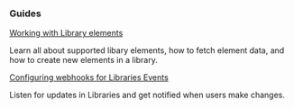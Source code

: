 <DiscoverBlock slots="heading, link, text"/>

### Guides

[Working with Library elements](./working-with-elements/)

Learn all about supported libary elements, how to fetch element data, and how to create new elements in a library.

<DiscoverBlock slots="link, text"/>

[Configuring webhooks for Libraries Events](./configuring-events-webhooks/)

Listen for updates in Libraries and get notified when users make changes.

<DiscoverBlock slots="heading, link, text"/>

